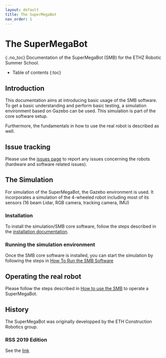 ```yaml
---
layout: default
title: The SuperMegaBot
nav_order: 1
---
```


# The SuperMegaBot
{:.no_toc}
Documentation of the SuperMegaBot (SMB) for the ETHZ Robotic Summer School.

* Table of contents
{:toc}

## Introduction
This documentation aims at introducing basic usage of the SMB software. 
To get a basic understanding and perform basic testing, a simulation environment based on Gazebo can be used.
This simulation is part of the core software setup.

Furthermore, the fundamentals in how to use the real robot is described as well.

## Issue tracking
Please use the [issues page](https://github.com/ETHZ-RobotX/SuperMegaBot/issues) to report any issues concerning the robots (hardware and software related issues). 

## The Simulation
For simulation of the SuperMegaBot, the Gazebo environment is used. 
It incorporates a simulation of the 4-wheeled robot including most of its sensors (16 beam Lidar, RGB camera, tracking camera, IMU)

### Installation
To install the simulation/SMB core software, follow the steps described in the [installation documentation](core-software/installation_core.md).

### Running the simulation environment
Once the SMB core software is installed, you can start the simulation by following the steps in [How To Run the SMB Software](core-software/HowToRunSoftware.md)

## Operating the real robot
Please follow the steps described in [How to use the SMB](HowToUseSMB.md) to operate a SuperMegaBot.

## History
The SuperMegaBot was originally developped by the ETH Construction Robotics group. 

### RSS 2019 Edition
See the [link](https://github.com/ethz-asl/eth_supermegabot)
